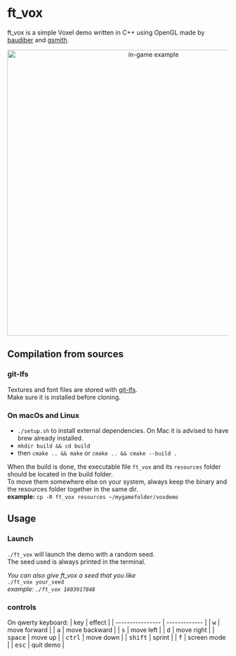 # ft_vox

ft_vox is a simple Voxel demo written in C++ using OpenGL made by [baudiber](https://github.com/baudiber) and [gsmith](https://github.com/guilhemSmith).

<p align="center">
  <img src="./screenshots/vox.png" alt="in-game example" width="650">
</p>

## Compilation from sources
### git-lfs
Textures and font files are stored with [git-lfs](https://git-lfs.github.com/).  
Make sure it is installed before cloning.
### On macOs and Linux
* `./setup.sh` to install external dependencies. On Mac it is advised to have brew already installed.  
* `mkdir build && cd build`
* then `cmake .. && make` or `cmake .. && cmake --build .`  

When the build is done, the executable file `ft_vox` and its `resources` folder should be located in the build folder.  
To move them somewhere else on your system, always keep the binary and the resources folder together in the same dir.  
**example:** `cp -R ft_vox resources ~/mygamefolder/voxdemo`

## Usage  
### Launch
`./ft_vox` will launch the demo with a random seed.  
The seed used is always printed in the terminal.  

_You can also give ft_vox a seed that you like_     
`./ft_vox your_seed`   
_example: `./ft_vox 1603917848`_    

### controls
On qwerty keyboard: 
| key              | effect        |
| ---------------- | ------------- |
| <kbd>w</kbd>     | move forward  |
| <kbd>a</kbd>     | move backward |
| <kbd>s</kbd>     | move left     |
| <kbd>d</kbd>     | move right    |
| <kbd>space</kbd> | move up       |
| <kbd>ctrl</kbd>  | move down     |
| <kbd>shift</kbd> | sprint        |
| <kbd>f</kbd>     | screen mode   |
| <kbd>esc</kbd>   | quit demo     |
